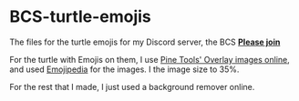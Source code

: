 # BCS-turtle-emojis
The files for the turtle emojis for my Discord server, the BCS
**[Please join](https://discord.com/invite/uVFgu3tm)**

For the turtle with Emojis on them, I use [Pine Tools' Overlay images online](https://pinetools.com/overlay-images), and used [Emojipedia](https://emojipedia.org/) for the images. I the image size to 35%.

For the rest that I made, I just used a background remover online.
